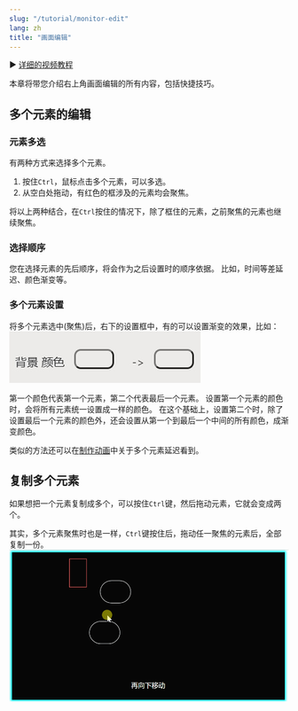 ```yaml
---
slug: "/tutorial/monitor-edit"
lang: zh
title: "画面编辑"
---
```


▶️ [详细的视频教程](https://www.bilibili.com/video/BV1aa411F7Y2?p=5)

本章将带您介绍右上角画面编辑的所有内容，包括快捷技巧。

## 多个元素的编辑

### 元素多选
有两种方式来选择多个元素。
1. 按住`Ctrl`，鼠标点击多个元素，可以多选。
2. 从空白处拖动，有红色的框涉及的元素均会聚焦。

将以上两种结合，在`Ctrl`按住的情况下，除了框住的元素，之前聚焦的元素也继续聚焦。

### 选择顺序
您在选择元素的先后顺序，将会作为之后设置时的顺序依据。
比如，时间等差延迟、颜色渐变等。

### 多个元素设置
将多个元素选中(聚焦)后，右下的设置框中，有的可以设置渐变的效果，比如：
![](../images/bg_colors_setting.zh.jpg)

第一个颜色代表第一个元素，第二个代表最后一个元素。
设置第一个元素的颜色时，会将所有元素统一设置成一样的颜色。
在这个基础上，设置第二个时，除了设置最后一个元素的颜色外，还会设置从第一个到最后一个中间的所有颜色，成渐变颜色。

类似的方法还可以在[制作动画](/tutorial/make-animation)中关于多个元素延迟看到。

## 复制多个元素
如果想把一个元素复制成多个，可以按住`Ctrl`键，然后拖动元素，它就会变成两个。

其实，多个元素聚焦时也是一样，`Ctrl`键按住后，拖动任一聚焦的元素后，全部复制一份。
![](../images/copyByDrag.gif)

